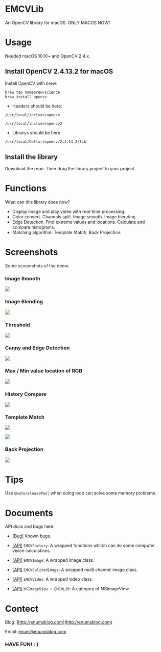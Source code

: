 # EMCVLib

An OpenCV library for macOS. ONLY MACOS NOW!

# Usage

Needed macOS 10.10+ and OpenCV 2.4.x.

## Install OpenCV 2.4.13.2 for macOS

Install OpenCV with brew:

```bash
brew tap homebrew/science
brew install opencv
```

- Headers should be here: 

`/usr/local/include/opencv`

`/usr/local/include/opencv2`

- Librarys should be here: 

`/usr/local/Cellar/opencv/2.4.13.2/lib`

## Install the library

Download the repo. Then drag the library project to your project.

# Functions

What can this library does now?

- Display image and play video with real-time processing.
- Color convert. Channals split. Image smooth. Image blending.
- Edge Detection. Find extreme values and locations. Calculate and compare histograms.
- Matching algorithm: Template Match, Back Projection.

# Screenshots

Some screenshots of the demo.

### Image Smooth

![](https://github.com/trmbhs/EMCVLib/raw/master/Screenshots/smooth.png)

### Image Blending

![](https://github.com/trmbhs/EMCVLib/raw/master/Screenshots/blending.png)

### Threshold

![](https://github.com/trmbhs/EMCVLib/raw/master/Screenshots/threshold.png)

### Canny and Edge Detection

![](https://github.com/trmbhs/EMCVLib/raw/master/Screenshots/canny_and_contours.png)

### Max / Min value location of RGB

![](https://github.com/trmbhs/EMCVLib/raw/master/Screenshots/max_min_value_point_of_RGB.png)

### History Compare

![](https://github.com/trmbhs/EMCVLib/raw/master/Screenshots/histogram_compare.png)

### Template Match

![](https://github.com/trmbhs/EMCVLib/raw/master/Screenshots/template_match.png)

![](https://github.com/trmbhs/EMCVLib/raw/master/Screenshots/template_match_2.png)

### Back Projection

![](https://github.com/trmbhs/EMCVLib/raw/master/Screenshots/back_projection.png)


# Tips

Use `@autoreleasePool` when doing loop can solve some memory problems.

# Documents

API docs and bugs here.

- [[Bug]](https://github.com/trmbhs/EMCVLib/blob/master/Documents/bugs.md) Known bugs.

- [[API]](https://github.com/trmbhs/EMCVLib/blob/master/Documents/EMCVFactory.md) `EMCVFactory`: A wrapped functions whitch can do some computer vision calculations.
- [[API]](https://github.com/trmbhs/EMCVLib/blob/master/Documents/EMCVImage.md) `EMCVImage`: A wrapped image class.
- [[API]](https://github.com/trmbhs/EMCVLib/blob/master/Documents/EMCVSplitedImage.md) `EMCVSplitedImage`: A wrapped multi channel image class.
- [[API]](https://github.com/trmbhs/EMCVLib/blob/master/Documents/EMCVVideo.md) `EMCVVideo`: A wrapped video class.
- [[API]](https://github.com/trmbhs/EMCVLib/blob/master/Documents/NSImageView+EMCVLib.md) `NSImageView + EMCVLib`: A category of NSImageView.


# Contect

Blog: [http://enumsblog.com](http://enumsblog.com)

Email: [enum@enumsblog.com](enum@enumsblog.com)

### HAVE FUN! : )